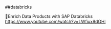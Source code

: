 ##databricks


🔵Enrich Data Products with SAP Databricks
https://www.youtube.com/watch?v=LWfiux8dOHI